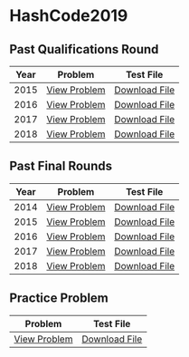 # HashCode2019

## Past Qualifications Round
| Year | Problem                                                                                                                            | Test File                                                                                                                       |
|------|------------------------------------------------------------------------------------------------------------------------------------|---------------------------------------------------------------------------------------------------------------------------------|
| 2015 | [View Problem](https://storage.googleapis.com/coding-competitions-staging.appspot.com/HC/2015/hashcode2015_qualification_task.pdf) | [Download File](https://storage.googleapis.com/coding-competitions-staging.appspot.com/HC/2015/dc.in)                           |
| 2016 | [View Problem](https://storage.googleapis.com/coding-competitions-staging.appspot.com/HC/2016/hashcode2016_qualification_task.pdf) | [Download File](https://storage.googleapis.com/coding-competitions-staging.appspot.com/HC/2016/qualification_round_2016.in.zip) |
| 2017 | [View Problem](https://storage.googleapis.com/coding-competitions-staging.appspot.com/HC/2017/hashcode2017_qualification_task.pdf) | [Download File](https://storage.googleapis.com/coding-competitions-staging.appspot.com/HC/2017/qualification_round_2017.in.zip) |
| 2018 | [View Problem](https://storage.googleapis.com/coding-competitions-staging.appspot.com/HC/2018/hashcode2018_qualification_task.pdf) | [Download File](https://storage.googleapis.com/coding-competitions-staging.appspot.com/HC/2018/qualification_round_2018.in.zip) |


## Past Final Rounds
| Year | Problem                                                                                                                    | Test File                                                                                                                                  |
|------|----------------------------------------------------------------------------------------------------------------------------|--------------------------------------------------------------------------------------------------------------------------------------------|
| 2014 | [View Problem](https://storage.googleapis.com/coding-competitions-staging.appspot.com/HC/2014/hashcode2014_final_task.pdf) | [Download File](https://storage.googleapis.com/coding-competitions-staging.appspot.com/HC/2014/paris_54000.txt)                            |
| 2015 | [View Problem](https://storage.googleapis.com/coding-competitions-staging.appspot.com/HC/2015/hashcode2015_final_task.pdf) | [Download File](https://storage.googleapis.com/coding-competitions-staging.appspot.com/HC/2015/loon_r70_c300_a8_radius7_saturation_250.in) |
| 2016 | [View Problem](https://storage.googleapis.com/coding-competitions-staging.appspot.com/HC/2016/hashcode2016_final_task.pdf) | [Download File](https://storage.googleapis.com/coding-competitions-staging.appspot.com/HC/2016/final_round_2016.in.zip)                    |
| 2017 | [View Problem](https://storage.googleapis.com/coding-competitions-staging.appspot.com/HC/2017/hashcode2017_final_task.pdf) | [Download File](https://storage.googleapis.com/coding-competitions-staging.appspot.com/HC/2017/final_round_2017.in.zip)                    |
| 2018 | [View Problem](https://storage.googleapis.com/coding-competitions-staging.appspot.com/HC/2018/hashcode2018_final_task.pdf) | [Download File](https://storage.googleapis.com/coding-competitions-staging.appspot.com/HC/2018/final_round_2018.in.zip)                    |

## Practice Problem

| Problem                                   | Test File                        |
|-------------------------------------------|----------------------------------|
| [View Problem](PracticeProblem/pizza.pdf) | [Download File](PracticeProblem) |
